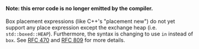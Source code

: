 #### Note: this error code is no longer emitted by the compiler.

Box placement expressions (like C++'s "placement new") do not yet support any
place expression except the exchange heap (i.e. `std::boxed::HEAP`).
Furthermore, the syntax is changing to use `in` instead of `box`. See [RFC 470]
and [RFC 809] for more details.

[RFC 470]: https://github.com/rust-lang/rfcs/pull/470
[RFC 809]: https://github.com/rust-lang/rfcs/pull/809
